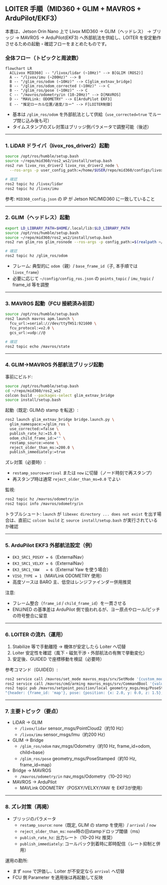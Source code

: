 ## LOITER 手順（MID360 + GLIM + MAVROS + ArduPilot/EKF3）

本書は、Jetson Orin Nano 上で Livox MID360 → GLIM（ヘッドレス） → ブリッジ → MAVROS → ArduPilot(EKF3) へ外部航法を供給し、LOITER を安定動作させるための起動・確認フローをまとめたものです。

### 全体フロー（トピックと周波数）

```mermaid
flowchart LR
  A[Livox MID360] -- "/livox/lidar (~10Hz)" --> B[GLIM (ROS2)]
  A -- "/livox/imu (~200Hz)" --> B
  B -- "/glim_ros/odom (~10Hz)" --> C[glim_extnav_bridge]
  B -- "/glim_ros/odom_corrected (~10Hz)" --> C
  B -- "/glim_ros/pose (~10Hz)" --> C
  C -- "/mavros/odometry/in (10-20Hz)" --> D[MAVROS]
  D -- "MAVLink: ODOMETRY" --> E[ArduPilot EKF3]
  E -- "推定ローカル位置/速度/ヨー" --> F[LOITER制御]
```

- 基本は `/glim_ros/odom` を外部航法として供給（`use_corrected=true` でループ閉じ込み後も可）
- タイムスタンプのズレ対策はブリッジ側パラメータで調整可能（後述）

---

### 1. LiDAR ドライバ（livox_ros_driver2）起動

```bash
source /opt/ros/humble/setup.bash
source ~/repo/mid360/ros2_ws2/install/setup.bash
ros2 run livox_ros_driver2 livox_ros_driver2_node \
  --ros-args -p user_config_path:=/home/$USER/repo/mid360/configs/livox/MID360_config.json

# 確認
ros2 topic hz /livox/lidar
ros2 topic hz /livox/imu
```

参考: `MID360_config.json` の IP が Jetson NIC/MID360 に一致していること

---

### 2. GLIM（ヘッドレス）起動

```bash
export LD_LIBRARY_PATH=$HOME/.local/lib:$LD_LIBRARY_PATH
source /opt/ros/humble/setup.bash
source ~/repo/mid360/ros2_ws2/install/setup.bash
ros2 run glim_ros glim_rosnode --ros-args -p config_path:=$(realpath ~/config)

# 確認
ros2 topic hz /glim_ros/odom
```

- フレーム: 典型的に `odom`（親）/ `base_frame_id`（子, 本手順では `livox_frame`）
- 必要に応じて `~/config/config_ros.json` の `points_topic` / `imu_topic` / frame_id 等を調整

---

### 3. MAVROS 起動（FCU 接続済み前提）

```bash
source /opt/ros/humble/setup.bash
ros2 launch mavros apm.launch \
  fcu_url:=serial:///dev/ttyTHS1:921600 \
  fcu_protocol:=v2.0 \
  gcs_url:=udp://@

# 確認
ros2 topic echo /mavros/state
```

---

### 4. GLIM→MAVROS 外部航法ブリッジ起動

事前にビルド:
```bash
source /opt/ros/humble/setup.bash
cd ~/repo/mid360/ros2_ws2
colcon build --packages-select glim_extnav_bridge
source install/setup.bash
```

起動（既定: GLIMの stamp を転送）:
```bash
ros2 launch glim_extnav_bridge bridge.launch.py \
  glim_namespace:=/glim_ros \
  use_corrected:=false \
  publish_rate_hz:=15.0 \
  odom_child_frame_id:="" \
  restamp_source:=none \
  reject_older_than_ms:=200.0 \
  publish_immediately:=true
```

ズレ対策（必要時）:
- `restamp_source=arrival` または `now` に切替（ノード時刻で再スタンプ）
- 再スタンプ時は通常 `reject_older_than_ms=0.0` でよい

監視:
```bash
ros2 topic hz /mavros/odometry/in
ros2 topic info /mavros/odometry/in
```

トラブルシュート: `launch` が `libexec directory ... does not exist` を出す場合は、直前に `colcon build` と `source install/setup.bash` が実行されているか確認

---

### 5. ArduPilot EKF3 外部航法設定（例）

- `EK3_SRC1_POSXY = 6`（ExternalNav）
- `EK3_SRC1_VELXY = 6`（ExternalNav）
- `EK3_SRC1_YAW   = 6`（External Yaw を使う場合）
- `VISO_TYPE = 1`（MAVLink ODOMETRY 使用）
- 高度ソースは BARO 主、低空はレンジファインダー併用推奨

注意:
- フレーム整合（`frame_id` / `child_frame_id`）を一貫させる
- ENU/NED の基準差は ArduPilot 側で扱われるが、ヨー原点やロール/ピッチの符号整合に留意

---

### 6. LOITER の流れ（運用）

1) Stabilize 等で手動離陸 → 機体が安定したら Loiter へ切替
2) Loiter 安定性を確認（風下・磁気干渉・外部航法の有無で挙動変化）
3) 安定後、GUIDED で座標移動を検証（必要時）

参考コマンド（GUIDED）:
```bash
ros2 service call /mavros/set_mode mavros_msgs/srv/SetMode '{custom_mode: "GUIDED"}'
ros2 service call /mavros/cmd/arming mavros_msgs/srv/CommandBool '{value: true}'
ros2 topic pub /mavros/setpoint_position/local geometry_msgs/msg/PoseStamped \
"{header: {frame_id: 'map'}, pose: {position: {x: 2.0, y: 0.0, z: 1.5}, orientation: {w: 1.0}}}" -r 10
```

---

### 7. 主要トピック（要点）

- LiDAR → GLIM
  - `/livox/lidar` sensor_msgs/PointCloud2（約10 Hz）
  - `/livox/imu`   sensor_msgs/Imu（約200 Hz）
- GLIM → Bridge
  - `/glim_ros/odom` nav_msgs/Odometry（約10 Hz, frame_id=odom, child=base）
  - `/glim_ros/pose` geometry_msgs/PoseStamped（約10 Hz, frame_id=map）
- Bridge → MAVROS
  - `/mavros/odometry/in` nav_msgs/Odometry（10–20 Hz）
- MAVROS → ArduPilot
  - MAVLink ODOMETRY（POSXY/VELXY/YAW を EKF3が使用）

---

### 8. ズレ対策（再掲）

- ブリッジのパラメータ
  - `restamp_source`: `none`（既定, GLIM の stamp を使用）/ `arrival` / `now`
  - `reject_older_than_ms`: `none`時の旧stampドロップ閾値（ms）
  - `publish_rate_hz`: 出力レート（10–20 Hz 推奨）
  - `publish_immediately`: コールバック到着時に即時配信（レート抑制と併用）

運用の勘所:
- まず `none` で評価し、Loiter が不安定なら `arrival` へ切替
- FCU 側 Parameter を適用後は再起動して反映


